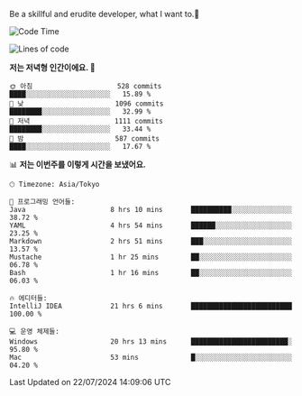 Be a skillful and erudite developer, what I want to.👶

<!--START_SECTION:waka-->
![Code Time](http://img.shields.io/badge/Code%20Time-1%2C078%20hrs%2044%20mins-blue)

![Lines of code](https://img.shields.io/badge/%EC%A0%80%EB%8A%94%20%EC%97%AC%ED%83%9C%EA%B9%8C%EC%A7%80%20-2.7%20million%20%EC%A4%84%EC%9D%98%20%EC%BD%94%EB%93%9C%EB%A5%BC%20%EC%9E%91%EC%84%B1%ED%96%88%EC%96%B4%EC%9A%94.-blue)

**저는 저녁형 인간이에요. 🦉** 

```text
🌞 아침                     528 commits         ████░░░░░░░░░░░░░░░░░░░░░   15.89 % 
🌆 낮　                     1096 commits        ████████░░░░░░░░░░░░░░░░░   32.99 % 
🌃 저녁                     1111 commits        ████████░░░░░░░░░░░░░░░░░   33.44 % 
🌙 밤　                     587 commits         ████░░░░░░░░░░░░░░░░░░░░░   17.67 % 
```


📊 **저는 이번주를 이렇게 시간을 보냈어요.** 

```text
🕑︎ Timezone: Asia/Tokyo

💬 프로그래밍 언어들: 
Java                     8 hrs 10 mins       ██████████░░░░░░░░░░░░░░░   38.72 % 
YAML                     4 hrs 54 mins       ██████░░░░░░░░░░░░░░░░░░░   23.25 % 
Markdown                 2 hrs 51 mins       ███░░░░░░░░░░░░░░░░░░░░░░   13.57 % 
Mustache                 1 hr 25 mins        ██░░░░░░░░░░░░░░░░░░░░░░░   06.78 % 
Bash                     1 hr 16 mins        ██░░░░░░░░░░░░░░░░░░░░░░░   06.03 % 

🔥 에디터들: 
IntelliJ IDEA            21 hrs 6 mins       █████████████████████████   100.00 % 

💻 운영 체제들: 
Windows                  20 hrs 13 mins      ████████████████████████░   95.80 % 
Mac                      53 mins             █░░░░░░░░░░░░░░░░░░░░░░░░   04.20 % 
```


 Last Updated on 22/07/2024 14:09:06 UTC
<!--END_SECTION:waka-->
